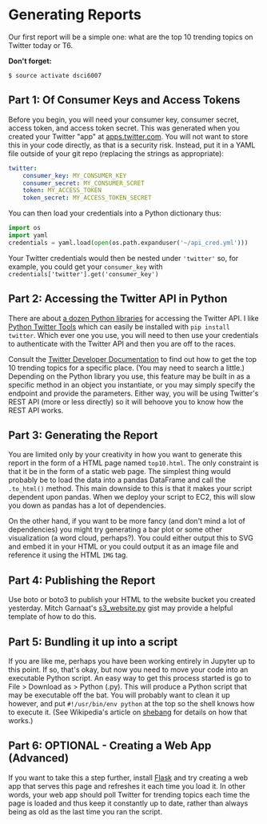 Generating Reports
====
Our first report will be a simple one: what are the top 10 trending topics on Twitter today or T6. 

**Don't forget:**

	$ source activate dsci6007

Part 1: Of Consumer Keys and Access Tokens
----

Before you begin, you will need your consumer key, consumer secret, access token, and access token secret. This was generated when you created your Twitter "app" at [apps.twitter.com](https://apps.twitter.com/). You will not want to store this in your code directly, as that is a security risk. Instead, put it in a YAML file outside of your git repo (replacing the strings as appropriate):

```yaml
twitter:
    consumer_key: MY_CONSUMER_KEY
    consumer_secret: MY_CONSUMER_SCRET
    token: MY_ACCESS_TOKEN
    token_secret: MY_ACCESS_TOKEN_SECRET
```

You can then load your credentials into a Python dictionary thus:

```python
import os
import yaml
credentials = yaml.load(open(os.path.expanduser('~/api_cred.yml')))
```

Your Twitter credentials would then be nested under `'twitter'` so, for example, you could get your `consumer_key` with `credentials['twitter'].get('consumer_key')`

Part 2: Accessing the Twitter API in Python
----

There are about [a dozen Python libraries](https://dev.twitter.com/resources/twitter-libraries) for accessing the Twitter API. I like [Python Twitter Tools](https://github.com/sixohsix/twitter) which can easily be installed with `pip install twitter`. Which ever one you use, you will need to then use your credentials to authenticate with the Twitter API and then you are off to the races. 

Consult the [Twitter Developer Documentation](https://dev.twitter.com/rest/public) to find out how to get the top 10 trending topics for a specific place. (You may need to search a little.) Depending on the Python library you use, this feature may be built in as a specific method in an object you instantiate, or you may simply specify the endpoint and provide the parameters. Either way, you will be using Twitter's REST API (more or less directly) so it will behoove you to know how the REST API works.

Part 3: Generating the Report
----

You are limited only by your creativity in how you want to generate this report in the form of a HTML page named `top10.html`. The only constraint is that it be in the form of a static web page. The simplest thing would probably be to load the data into a pandas DataFrame and call the `.to_html()` method. This main downside to this is that it makes your script dependent upon pandas. When we deploy your script to EC2, this will slow you down as pandas has a lot of dependencies. 

On the other hand, if you want to be more fancy (and don't mind a lot of dependencies) you might try generating a bar plot or some other visualization (a word cloud, perhaps?). You could either output this to SVG and embed it in your HTML or you could output it as an image file and reference it using the HTML `IMG` tag.

Part 4: Publishing the Report
----
Use boto or boto3 to publish your HTML to the website bucket you created yesterday. Mitch Garnaat's [s3_website.py](https://gist.github.com/garnaat/833135) gist may provide a helpful template of how to do this.

Part 5: Bundling it up into a script
----

If you are like me, perhaps you have been working entirely in Jupyter up to this point. If so, that's okay, but now you need to move your code into an executable Python script. An easy way to get this process started is go to File > Download as > Python (.py). This will produce a Python script that may be executable off the bat. You will probably want to clean it up however, and put `#!/usr/bin/env python` at the top so the shell knows how to execute it. (See Wikipedia's article on [shebang](https://en.wikipedia.org/wiki/Shebang_(Unix)) for details on how that works.)

Part 6: OPTIONAL - Creating a Web App (Advanced)
----
If you want to take this a step further, install [Flask](http://flask.pocoo.org/) and try creating a web app that serves this page and refreshes it each time you load it. In other words, your web app should poll Twitter for trending topics each time the page is loaded and thus keep it constantly up to date, rather than always being as old as the last time you ran the script.